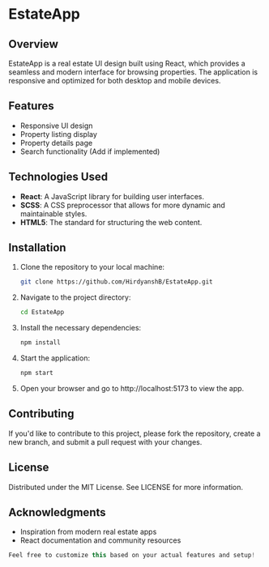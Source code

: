 # EstateApp

## Overview

EstateApp is a real estate UI design built using React, which provides a seamless and modern interface for browsing properties. The application is responsive and optimized for both desktop and mobile devices.

## Features

- Responsive UI design
- Property listing display
- Property details page
- Search functionality (Add if implemented)

## Technologies Used

- **React**: A JavaScript library for building user interfaces.
- **SCSS**: A CSS preprocessor that allows for more dynamic and maintainable styles.
- **HTML5**: The standard for structuring the web content.

## Installation

1. Clone the repository to your local machine:
   ```bash
   git clone https://github.com/HirdyanshB/EstateApp.git
2. Navigate to the project directory:
   ```bash
   cd EstateApp
3. Install the necessary dependencies:
   ```bash
   npm install
4. Start the application:
   ```bash
   npm start
5. Open your browser and go to http://localhost:5173 to view the app.

## Contributing

If you'd like to contribute to this project, please fork the repository, create a new branch, and submit a pull request with your changes. 

## License
Distributed under the MIT License. See LICENSE for more information.

## Acknowledgments
- Inspiration from modern real estate apps
- React documentation and community resources

```kotlin
Feel free to customize this based on your actual features and setup!
 
